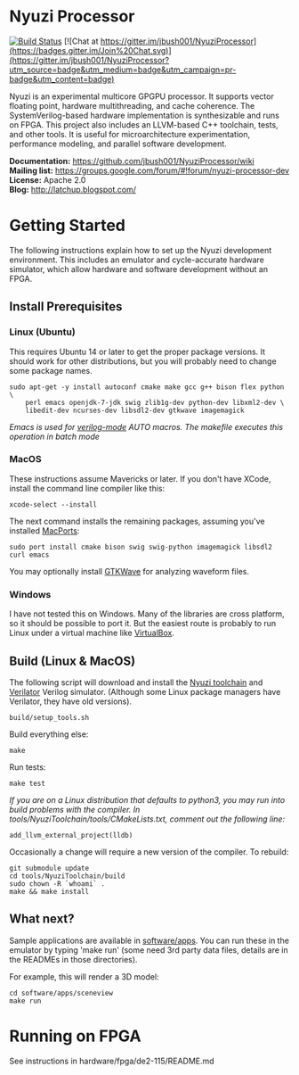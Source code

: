 # Nyuzi Processor
[![Build Status](https://travis-ci.org/jbush001/NyuziProcessor.svg?branch=master)](https://travis-ci.org/jbush001/NyuziProcessor)
[![Chat at https://gitter.im/jbush001/NyuziProcessor](https://badges.gitter.im/Join%20Chat.svg)](https://gitter.im/jbush001/NyuziProcessor?utm_source=badge&utm_medium=badge&utm_campaign=pr-badge&utm_content=badge)

Nyuzi is an experimental multicore GPGPU processor. It supports vector floating
point, hardware multithreading, and cache coherence. The SystemVerilog-based
hardware implementation is synthesizable and runs on FPGA. This project also
includes an LLVM-based C++ toolchain, tests, and other tools. It is useful
for microarchitecture experimentation, performance modeling, and parallel
software development.

**Documentation:** https://github.com/jbush001/NyuziProcessor/wiki<br/>
**Mailing list:** https://groups.google.com/forum/#!forum/nyuzi-processor-dev<br/>
**License:** Apache 2.0<br/>
**Blog:** http://latchup.blogspot.com/<br/>

# Getting Started

The following instructions explain how to set up the Nyuzi development
environment. This includes an emulator and cycle-accurate hardware simulator,
which allow hardware and software development without an FPGA.

## Install Prerequisites

### Linux (Ubuntu)

This requires Ubuntu 14 or later to get the proper package versions. It should
work for other distributions, but you will probably need to change some package
names.

	sudo apt-get -y install autoconf cmake make gcc g++ bison flex python \
	    perl emacs openjdk-7-jdk swig zlib1g-dev python-dev libxml2-dev \
	    libedit-dev ncurses-dev libsdl2-dev gtkwave imagemagick

*Emacs is used for [verilog-mode](http://www.veripool.org/wiki/verilog-mode) AUTO macros.
The makefile executes this operation in batch mode*

### MacOS

These instructions assume Mavericks or later. If you don't have XCode, install
the command line compiler like this:

    xcode-select --install

The next command installs the remaining packages, assuming you've installed
[MacPorts](https://www.macports.org/install.php):

    sudo port install cmake bison swig swig-python imagemagick libsdl2 curl emacs

You may optionally install [GTKWave](http://gtkwave.sourceforge.net/) for analyzing
waveform files.

### Windows

I have not tested this on Windows. Many of the libraries are cross platform, so
it should be possible to port it. But the easiest route is probably to run
Linux under a virtual machine like [VirtualBox](https://www.virtualbox.org/wiki/Downloads).

## Build (Linux & MacOS)

The following script will download and install the
[Nyuzi toolchain](https://github.com/jbush001/NyuziToolchain) and
[Verilator](http://www.veripool.org/wiki/verilator) Verilog simulator.
(Although some Linux package managers have Verilator, they have old versions).

    build/setup_tools.sh

Build everything else:

    make

Run tests:

    make test

_If you are on a Linux distribution that defaults to python3, you may run into build
problems with the compiler. In tools/NyuziToolchain/tools/CMakeLists.txt, comment
out the following line:_

    add_llvm_external_project(lldb)

Occasionally a change will require a new version of the compiler. To rebuild:

    git submodule update
    cd tools/NyuziToolchain/build
    sudo chown -R `whoami` .
    make && make install

## What next?

Sample applications are available in [software/apps](software/apps). You can
run these in the emulator by typing 'make run' (some need 3rd party data
files, details are in the READMEs in those directories).

For example, this will render a 3D model:

    cd software/apps/sceneview
    make run

# Running on FPGA

See instructions in hardware/fpga/de2-115/README.md

